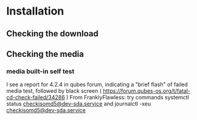 # Installation

## Checking the download 

## Checking the media

### media built-in self test 

I see a report for 4.2.4 in qubes forum, indicating a "brief flash" of failed media test, followed by black screen ( https://forum.qubes-os.org/t/fatal-cd-check-failed/34286 )
From FranklyFlawless: try commands systemctl status checkisomd5@dev-sda.service and journalctl -xeu checkisomd5@dev-sda.service

